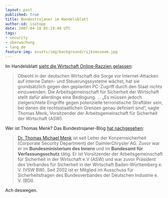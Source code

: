 ```yaml
---
layout: post
published: true
title: Bundestrojaner im Handelsblatt
author-id: isotopp
date: 2007-04-18 05:19:49 UTC
tags:
- security
- überwachung
- lang_de
feature-img: assets/img/background/rijksmuseum.jpg
---
```

Im Handelsblatt <a href="http://www.handelsblatt.com/news/Technologie/IT-Trends-Internet/_pv/_p/204016/_t/ft/_b/1255682/default.aspx/wirtschaft-sieht-online-razzien-gelassen.html">sieht die  Wirtschaft Online-Razzien gelassen</a>: <blockquote>Obwohl in der deutschen Wirtschaft die Sorge vor Internet-Attacken auf interne Daten- und Steuerungssysteme wächst, hat sie grundsätzlich gegen den geplanten PC-Zugriff durch den Staat nichts einzuwenden. Die Arbeitsgemeinschaft für Sicherheit der Wirtschaft stellt dafür allerdings eine Bedingung.
...
&#8222;Es müssen jedoch zielgerichtete Eingriffe gegen potenzielle terroristische Straftäter sein, bei denen die rechtsstaatlichen Grenzen genau definiert sind&#8220;, sagte Thomas Menk, Vorsitzender der Arbeitsgemeinschaft für Sicherheit der Wirtschaft (ASW). </blockquote> Wer ist Thomas Menk? Das Bundestrojaner-Blog <a href="http://bundestrojaner.blogspot.com/2007/04/eine-v-mann-affre-der-anderen-art.html">hat nachgesehen</a>: <blockquote><a href="http://partner.vhb.de/euroforum/1200032/vision_04_referenten.htm">Dr. Thomas Michael Menk</a> ist seit Leiter der Konzernsicherheit (Corporate Security Department) der DaimlerChrysler AG. Zuvor war er im <b>Bundesministerium des Innern</b> und im <b>Bundesamt für Verfassungsschutz</b> tätig. Er ist Vorsitzender der Arbeitsgemeinschaft für Sicherheit in der Wirtschaft e.V (ASW) und war zuvor Präsident des Verbandes für Sicherheit in der Wirtschaft Baden-Württemberg e. V. (VSW BW). Seit 2002 ist er Mitglied im Ausschuss für Sicherheitsfragen des Bundesverbandes der Deutschen Industrie e. V. (BDI).</blockquote> Ach deswegen.
